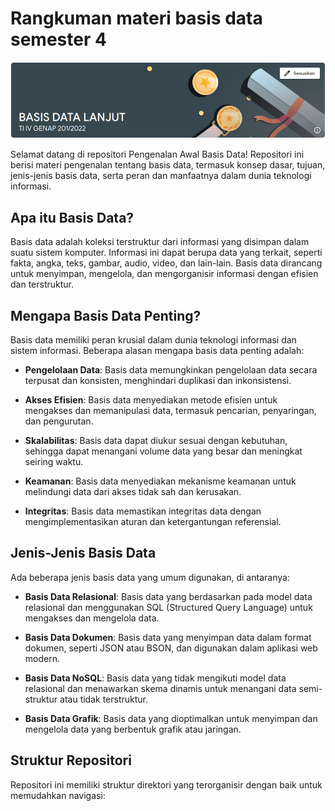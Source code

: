 # Rangkuman materi basis data semester 4

![Database Intro Banner](docs/images/Banner.png)

Selamat datang di repositori Pengenalan Awal Basis Data! Repositori ini berisi materi pengenalan tentang basis data, termasuk konsep dasar, tujuan, jenis-jenis basis data, serta peran dan manfaatnya dalam dunia teknologi informasi.

## Apa itu Basis Data?

Basis data adalah koleksi terstruktur dari informasi yang disimpan dalam suatu sistem komputer. Informasi ini dapat berupa data yang terkait, seperti fakta, angka, teks, gambar, audio, video, dan lain-lain. Basis data dirancang untuk menyimpan, mengelola, dan mengorganisir informasi dengan efisien dan terstruktur.

## Mengapa Basis Data Penting?

Basis data memiliki peran krusial dalam dunia teknologi informasi dan sistem informasi. Beberapa alasan mengapa basis data penting adalah:

- **Pengelolaan Data**: Basis data memungkinkan pengelolaan data secara terpusat dan konsisten, menghindari duplikasi dan inkonsistensi.

- **Akses Efisien**: Basis data menyediakan metode efisien untuk mengakses dan memanipulasi data, termasuk pencarian, penyaringan, dan pengurutan.

- **Skalabilitas**: Basis data dapat diukur sesuai dengan kebutuhan, sehingga dapat menangani volume data yang besar dan meningkat seiring waktu.

- **Keamanan**: Basis data menyediakan mekanisme keamanan untuk melindungi data dari akses tidak sah dan kerusakan.

- **Integritas**: Basis data memastikan integritas data dengan mengimplementasikan aturan dan ketergantungan referensial.

## Jenis-Jenis Basis Data

Ada beberapa jenis basis data yang umum digunakan, di antaranya:

- **Basis Data Relasional**: Basis data yang berdasarkan pada model data relasional dan menggunakan SQL (Structured Query Language) untuk mengakses dan mengelola data.

- **Basis Data Dokumen**: Basis data yang menyimpan data dalam format dokumen, seperti JSON atau BSON, dan digunakan dalam aplikasi web modern.

- **Basis Data NoSQL**: Basis data yang tidak mengikuti model data relasional dan menawarkan skema dinamis untuk menangani data semi-struktur atau tidak terstruktur.

- **Basis Data Grafik**: Basis data yang dioptimalkan untuk menyimpan dan mengelola data yang berbentuk grafik atau jaringan.

## Struktur Repositori

Repositori ini memiliki struktur direktori yang terorganisir dengan baik untuk memudahkan navigasi:
